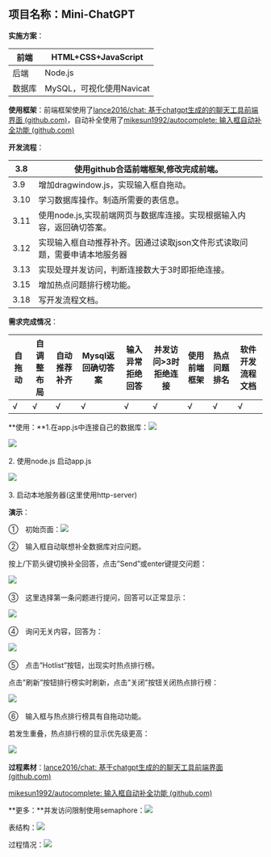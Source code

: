

## 项目名称：**Mini-ChatGPT**

**实施方案**：

| 前端  | HTML+CSS+JavaScript |
| --- | ------------------- |
| 后端  | Node.js             |
| 数据库 | MySQL，可视化使用Navicat  |

**使用框架**：前端框架使用了[<u><span class="15">lance2016/chat: 基于chatgpt生成的的聊天工具前端界面 (github.com)</span></u>](https://github.com/lance2016/chat)，自动补全使用了[<u><span class="15">mikesun1992/autocomplete: 输入框自动补全功能 (github.com)</span></u>](https://github.com/mikesun1992/autocomplete)

**开发流程**：

| 3.8  | 使用github合适前端框架,修改完成前端。                  |
| ---- | --------------------------------------- |
| 3.9  | 增加dragwindow.js，实现输入框自拖动。               |
| 3.10 | 学习数据库操作。制造所需要的表信息。                      |
| 3.11 | 使用node.js,实现前端网页与数据库连接。实现根据输入内容，返回确切答案。 |
| 3.12 | 实现输入框自动推荐补齐。因通过读取json文件形式读取问题，需要申请本地服务器 |
| 3.13 | 实现处理并发访问，判断连接数大于3时即拒绝连接。                |
| 3.15 | 增加热点问题排行榜功能。                            |
| 3.18 | 写开发流程文档。                                |

**需求完成情况**：

| 自拖动 | 自调整布局 | 自动推荐补齐 | Mysql返回确切答案 | 输入异常拒绝回答 | 并发访问>3时拒绝连接 | 使用前端框架 | 热点问题排名 | 软件开发流程文档 |
| --- | ----- | ------ | ----------- | -------- | ----------- | ------ | ------ | -------- |
| √   | √     | √      | √           | √        | √           | √      | √      | √        |

**使用：**1.在app.js中连接自己的数据库：![](file:///C:\Users\9\AppData\Local\Temp\ksohtml17500\wps1.jpg)

![](file:///C:\Users\9\AppData\Local\Temp\ksohtml17500\wps2.jpg) 

2. 使用node.js 启动app.js

![](file:///C:\Users\9\AppData\Local\Temp\ksohtml17500\wps3.jpg) 

3. 启动本地服务器(这里使用http-server)

**演示**：

①　初始页面：![](file:///C:\Users\9\AppData\Local\Temp\ksohtml17500\wps4.jpg)

②　输入框自动联想补全数据库对应问题。

按上/下箭头键切换补全回答，点击”Send”或enter键提交问题：

![](file:///C:\Users\9\AppData\Local\Temp\ksohtml17500\wps5.jpg) 

③　这里选择第一条问题进行提问，回答可以正常显示：

![](file:///C:\Users\9\AppData\Local\Temp\ksohtml17500\wps6.jpg) 

④　询问无关内容，回答为：

![](file:///C:\Users\9\AppData\Local\Temp\ksohtml17500\wps7.jpg) 

⑤　点击”Hotlist”按钮，出现实时热点排行榜。

点击”刷新”按钮排行榜实时刷新，点击”关闭”按钮关闭热点排行榜：

![](file:///C:\Users\9\AppData\Local\Temp\ksohtml17500\wps8.jpg) 

⑥　输入框与热点排行榜具有自拖动功能。

若发生重叠，热点排行榜的显示优先级更高：

![](file:///C:\Users\9\AppData\Local\Temp\ksohtml17500\wps9.jpg) 

**过程素材**：[<u><span class="17">lance2016/chat: 基于chatgpt生成的的聊天工具前端界面 (github.com)</span></u>](https://github.com/lance2016/chat)

[<u><span class="17">mikesun1992/autocomplete: 输入框自动补全功能 (github.com)</span></u>](https://github.com/mikesun1992/autocomplete)

**更多：**并发访问限制使用semaphore：![](file:///C:\Users\9\AppData\Local\Temp\ksohtml17500\wps10.jpg)

表结构：![](file:///C:\Users\9\AppData\Local\Temp\ksohtml17500\wps11.jpg)

过程情况：![](file:///C:\Users\9\AppData\Local\Temp\ksohtml17500\wps12.jpg)
